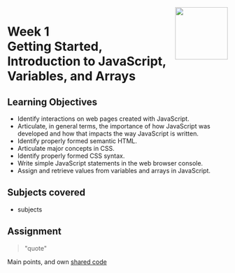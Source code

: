 <a href="../">
  <img src="/img/course_logo" width="120" align="right">
</a>

# Week 1 <br> Getting Started, Introduction to JavaScript, Variables, and Arrays

## Learning Objectives
- Identify interactions on web pages created with JavaScript.
- Articulate, in general terms, the importance of how JavaScript was developed and how that impacts the way JavaScript is written.
- Identify properly formed semantic HTML.
- Articulate major concepts in CSS.
- Identify properly formed CSS syntax.
- Write simple JavaScript statements in the web browser console.
- Assign and retrieve values from variables and arrays in JavaScript.

## Subjects covered
- subjects

## Assignment

>"quote"

Main points, and own [shared code](./code.language) 
